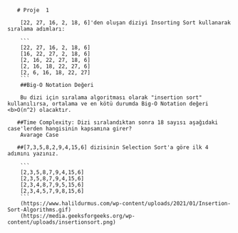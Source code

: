        # Proje  1

        [22, 27, 16, 2, 18, 6]'den oluşan diziyi Insorting Sort kullanarak sıralama adımları:

        ```
        [22, 27, 16, 2, 18, 6]
        [16, 22, 27, 2, 18, 6]
        [2, 16, 22, 27, 18, 6] 
        [2, 16, 18, 22, 27, 6]         
        [2, 6, 16, 18, 22, 27]
        ```        
        ##Big-O Notation Değeri
        
        Bu dizi için sıralama algoritması olarak "insertion sort" kullanılırsa, ortalama ve en kötü durumda Big-O Notation değeri <b>O(n^2) olacaktır.
            
       ##Time Complexity: Dizi sıralandıktan sonra 18 sayısı aşağıdaki case'lerden hangisinin kapsamına girer?
        Avarage Case
        
       ##[7,3,5,8,2,9,4,15,6] dizisinin Selection Sort'a göre ilk 4 adımını yazınız.
       
        ```
        [2,3,5,8,7,9,4,15,6]
        [2,3,5,8,7,9,4,15,6]
        [2,3,4,8,7,9,5,15,6]
        [2,3,4,5,7,9,8,15,6]
        ``` 
        (https://www.halildurmus.com/wp-content/uploads/2021/01/Insertion-Sort-Algorithms.gif)
        (https://media.geeksforgeeks.org/wp-content/uploads/insertionsort.png)